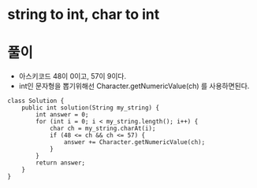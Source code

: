# string to int, char to int

# 풀이
* 아스키코드 48이 0이고, 57이 9이다.
* int인 문자형을 뽑기위해선 Character.getNumericValue(ch) 를 사용하면된다.
```
class Solution {
    public int solution(String my_string) {
        int answer = 0;
        for (int i = 0; i < my_string.length(); i++) {
            char ch = my_string.charAt(i);
            if (48 <= ch && ch <= 57) {
                answer += Character.getNumericValue(ch);
            }
        }
        return answer;
    }
}
```
